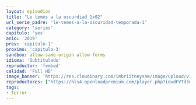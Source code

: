 ```yaml
---
layout: episodios
title: "Le temes a la oscurdiad 1x02"
url_serie_padre: 'le-temes-a-la-oscuridad-temporada-1'
category: 'series'
capitulo: 'yes'
anio: '2019'
prev: 'capitulo-1'
proximo: 'capitulo-3'
sandbox: allow-same-origin allow-forms
idioma: 'Subtitulado'
reproductor: 'fembed'
calidad: 'Full HD'
image_banner: 'https://res.cloudinary.com/imbriitneysam/image/upload/v1546545022/reason1-banner-min.jpg'
reproductores: ["https://hls4.openloadpremium.com/player.php?id=dFVTd3dyMXN5dVJENEh0cUNJN0JuS1JhRXA3UFlQUlRoTzdUc0xhNXRZaHdNQ1Ird0I0RDBzaC96aHlaUDgvSFdGRmdRL1d4cW91N3RJYysvQUd3eWc9PQ&sub=https://sub.cuevana2.io/vtt-sub/sub7/Are.You.Afraid.of.the.Dark.1x02.vtt"]
tags:
- Terror
---
```












